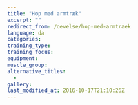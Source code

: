 ```yaml
---
title: "Hop med armtræk"
excerpt: ""
redirect_from: /oevelse/hop-med-armtraek
language: da
categories:
training_type: 
training_focus: 
equipment:
muscle_group:
alternative_titles:
  - 
gallery:
last_modified_at: 2016-10-17T21:10:26Z
---
```



